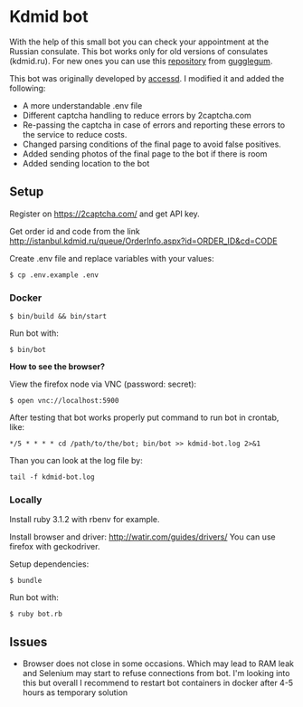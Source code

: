 # Kdmid bot

With the help of this small bot you can check your appointment at the Russian consulate. This bot works only for old versions of consulates (kdmid.ru). For new ones you can use this [repository](https://github.com/gugglegum/midpass) from [gugglegum](https://github.com/gugglegum). 

This bot was originally developed by [accessd](https://github.com/accessd/). I modified it and added the following:

- A more understandable .env file
- Different captcha handling to reduce errors by 2captcha.com
- Re-passing the captcha in case of errors and reporting these errors to the service to reduce costs.
- Changed parsing conditions of the final page to avoid false positives.
- Added sending photos of the final page to the bot if there is room
- Added sending location to the bot 

## Setup

Register on https://2captcha.com/ and get API key.

Get order id and code from the link http://istanbul.kdmid.ru/queue/OrderInfo.aspx?id=ORDER_ID&cd=CODE

Create .env file and replace variables with your values:

    $ cp .env.example .env

### Docker

    $ bin/build && bin/start

Run bot with:

    $ bin/bot

**How to see the browser?**

View the firefox node via VNC (password: secret):

    $ open vnc://localhost:5900

After testing that bot works properly put command to run bot in crontab, like:

    */5 * * * * cd /path/to/the/bot; bin/bot >> kdmid-bot.log 2>&1

Than you can look at the log file by:

    tail -f kdmid-bot.log

### Locally

Install ruby 3.1.2 with rbenv for example.

Install browser and driver: http://watir.com/guides/drivers/
You can use firefox with geckodriver.

Setup dependencies:

    $ bundle

Run bot with:

    $ ruby bot.rb

## Issues
- Browser does not close in some occasions. Which may lead to RAM leak and Selenium may start to refuse connections from bot. I'm looking into this but overall I recommend to restart bot containers in docker after 4-5 hours as temporary solution 
